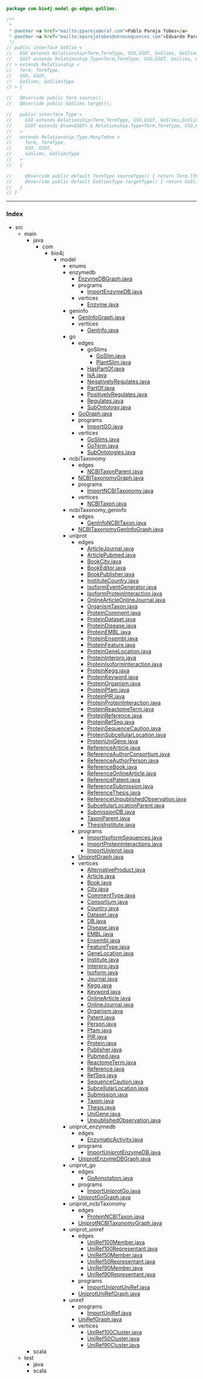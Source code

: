 
```java
package com.bio4j.model.go.edges.goSlims;

/**
 *
 * @author <a href="mailto:ppareja@era7.com">Pablo Pareja Tobes</a>
 * @author <a href="mailto:eparejatobes@ohnosequences.com">Eduardo Pareja-Tobes</a>
 */
// public interface GoSlim <
//   GSO extends Relationship<Term,TermType, GSO,GSOT, GoSlims, GoSlimsType>,
//   GSOT extends Relationship.Type<Term,TermType, GSO,GSOT, GoSlims, GoSlimsType>
// > extends Relationship <
//   Term, TermType,
//   GSO, GSOT,
//   GoSlims, GoSlimsType
// > {

//   @Override public Term source();
//   @Override public GoSlims target();

//   public interface Type <
//     GSO extends Relationship<Term,TermType, GSO,GSOT, GoSlims,GoSlimsType>,
//     GSOT extends Enum<GSOT> & Relationship.Type<Term,TermType, GSO,GSOT, GoSlims,GoSlimsType>
//   > 
//   extends Relationship.Type.ManyToOne <
//     Term, TermType,
//     GSO, GSOT,
//     GoSlims, GoSlimsType
//   >
//   {

//     @Override public default TermType sourceType() { return Term.TYPE; }
//     @Override public default GoSlimsType targetType() { return GoSlims.TYPE; }
//   }
// }

```


------

### Index

+ src
  + main
    + java
      + com
        + bio4j
          + model
            + enums
            + enzymedb
              + [EnzymeDBGraph.java][main\java\com\bio4j\model\enzymedb\EnzymeDBGraph.java]
              + programs
                + [ImportEnzymeDB.java][main\java\com\bio4j\model\enzymedb\programs\ImportEnzymeDB.java]
              + vertices
                + [Enzyme.java][main\java\com\bio4j\model\enzymedb\vertices\Enzyme.java]
            + geninfo
              + [GenInfoGraph.java][main\java\com\bio4j\model\geninfo\GenInfoGraph.java]
              + vertices
                + [GenInfo.java][main\java\com\bio4j\model\geninfo\vertices\GenInfo.java]
            + go
              + edges
                + goSlims
                  + [GoSlim.java][main\java\com\bio4j\model\go\edges\goSlims\GoSlim.java]
                  + [PlantSlim.java][main\java\com\bio4j\model\go\edges\goSlims\PlantSlim.java]
                + [HasPartOf.java][main\java\com\bio4j\model\go\edges\HasPartOf.java]
                + [IsA.java][main\java\com\bio4j\model\go\edges\IsA.java]
                + [NegativelyRegulates.java][main\java\com\bio4j\model\go\edges\NegativelyRegulates.java]
                + [PartOf.java][main\java\com\bio4j\model\go\edges\PartOf.java]
                + [PositivelyRegulates.java][main\java\com\bio4j\model\go\edges\PositivelyRegulates.java]
                + [Regulates.java][main\java\com\bio4j\model\go\edges\Regulates.java]
                + [SubOntology.java][main\java\com\bio4j\model\go\edges\SubOntology.java]
              + [GoGraph.java][main\java\com\bio4j\model\go\GoGraph.java]
              + programs
                + [ImportGO.java][main\java\com\bio4j\model\go\programs\ImportGO.java]
              + vertices
                + [GoSlims.java][main\java\com\bio4j\model\go\vertices\GoSlims.java]
                + [GoTerm.java][main\java\com\bio4j\model\go\vertices\GoTerm.java]
                + [SubOntologies.java][main\java\com\bio4j\model\go\vertices\SubOntologies.java]
            + ncbiTaxonomy
              + edges
                + [NCBITaxonParent.java][main\java\com\bio4j\model\ncbiTaxonomy\edges\NCBITaxonParent.java]
              + [NCBITaxonomyGraph.java][main\java\com\bio4j\model\ncbiTaxonomy\NCBITaxonomyGraph.java]
              + programs
                + [ImportNCBITaxonomy.java][main\java\com\bio4j\model\ncbiTaxonomy\programs\ImportNCBITaxonomy.java]
              + vertices
                + [NCBITaxon.java][main\java\com\bio4j\model\ncbiTaxonomy\vertices\NCBITaxon.java]
            + ncbiTaxonomy_geninfo
              + edges
                + [GenInfoNCBITaxon.java][main\java\com\bio4j\model\ncbiTaxonomy_geninfo\edges\GenInfoNCBITaxon.java]
              + [NCBITaxonomyGenInfoGraph.java][main\java\com\bio4j\model\ncbiTaxonomy_geninfo\NCBITaxonomyGenInfoGraph.java]
            + uniprot
              + edges
                + [ArticleJournal.java][main\java\com\bio4j\model\uniprot\edges\ArticleJournal.java]
                + [ArticlePubmed.java][main\java\com\bio4j\model\uniprot\edges\ArticlePubmed.java]
                + [BookCity.java][main\java\com\bio4j\model\uniprot\edges\BookCity.java]
                + [BookEditor.java][main\java\com\bio4j\model\uniprot\edges\BookEditor.java]
                + [BookPublisher.java][main\java\com\bio4j\model\uniprot\edges\BookPublisher.java]
                + [InstituteCountry.java][main\java\com\bio4j\model\uniprot\edges\InstituteCountry.java]
                + [IsoformEventGenerator.java][main\java\com\bio4j\model\uniprot\edges\IsoformEventGenerator.java]
                + [IsoformProteinInteraction.java][main\java\com\bio4j\model\uniprot\edges\IsoformProteinInteraction.java]
                + [OnlineArticleOnlineJournal.java][main\java\com\bio4j\model\uniprot\edges\OnlineArticleOnlineJournal.java]
                + [OrganismTaxon.java][main\java\com\bio4j\model\uniprot\edges\OrganismTaxon.java]
                + [ProteinComment.java][main\java\com\bio4j\model\uniprot\edges\ProteinComment.java]
                + [ProteinDataset.java][main\java\com\bio4j\model\uniprot\edges\ProteinDataset.java]
                + [ProteinDisease.java][main\java\com\bio4j\model\uniprot\edges\ProteinDisease.java]
                + [ProteinEMBL.java][main\java\com\bio4j\model\uniprot\edges\ProteinEMBL.java]
                + [ProteinEnsembl.java][main\java\com\bio4j\model\uniprot\edges\ProteinEnsembl.java]
                + [ProteinFeature.java][main\java\com\bio4j\model\uniprot\edges\ProteinFeature.java]
                + [ProteinGeneLocation.java][main\java\com\bio4j\model\uniprot\edges\ProteinGeneLocation.java]
                + [ProteinInterpro.java][main\java\com\bio4j\model\uniprot\edges\ProteinInterpro.java]
                + [ProteinIsoformInteraction.java][main\java\com\bio4j\model\uniprot\edges\ProteinIsoformInteraction.java]
                + [ProteinKegg.java][main\java\com\bio4j\model\uniprot\edges\ProteinKegg.java]
                + [ProteinKeyword.java][main\java\com\bio4j\model\uniprot\edges\ProteinKeyword.java]
                + [ProteinOrganism.java][main\java\com\bio4j\model\uniprot\edges\ProteinOrganism.java]
                + [ProteinPfam.java][main\java\com\bio4j\model\uniprot\edges\ProteinPfam.java]
                + [ProteinPIR.java][main\java\com\bio4j\model\uniprot\edges\ProteinPIR.java]
                + [ProteinProteinInteraction.java][main\java\com\bio4j\model\uniprot\edges\ProteinProteinInteraction.java]
                + [ProteinReactomeTerm.java][main\java\com\bio4j\model\uniprot\edges\ProteinReactomeTerm.java]
                + [ProteinReference.java][main\java\com\bio4j\model\uniprot\edges\ProteinReference.java]
                + [ProteinRefSeq.java][main\java\com\bio4j\model\uniprot\edges\ProteinRefSeq.java]
                + [ProteinSequenceCaution.java][main\java\com\bio4j\model\uniprot\edges\ProteinSequenceCaution.java]
                + [ProteinSubcellularLocation.java][main\java\com\bio4j\model\uniprot\edges\ProteinSubcellularLocation.java]
                + [ProteinUniGene.java][main\java\com\bio4j\model\uniprot\edges\ProteinUniGene.java]
                + [ReferenceArticle.java][main\java\com\bio4j\model\uniprot\edges\ReferenceArticle.java]
                + [ReferenceAuthorConsortium.java][main\java\com\bio4j\model\uniprot\edges\ReferenceAuthorConsortium.java]
                + [ReferenceAuthorPerson.java][main\java\com\bio4j\model\uniprot\edges\ReferenceAuthorPerson.java]
                + [ReferenceBook.java][main\java\com\bio4j\model\uniprot\edges\ReferenceBook.java]
                + [ReferenceOnlineArticle.java][main\java\com\bio4j\model\uniprot\edges\ReferenceOnlineArticle.java]
                + [ReferencePatent.java][main\java\com\bio4j\model\uniprot\edges\ReferencePatent.java]
                + [ReferenceSubmission.java][main\java\com\bio4j\model\uniprot\edges\ReferenceSubmission.java]
                + [ReferenceThesis.java][main\java\com\bio4j\model\uniprot\edges\ReferenceThesis.java]
                + [ReferenceUnpublishedObservation.java][main\java\com\bio4j\model\uniprot\edges\ReferenceUnpublishedObservation.java]
                + [SubcellularLocationParent.java][main\java\com\bio4j\model\uniprot\edges\SubcellularLocationParent.java]
                + [SubmissionDB.java][main\java\com\bio4j\model\uniprot\edges\SubmissionDB.java]
                + [TaxonParent.java][main\java\com\bio4j\model\uniprot\edges\TaxonParent.java]
                + [ThesisInstitute.java][main\java\com\bio4j\model\uniprot\edges\ThesisInstitute.java]
              + programs
                + [ImportIsoformSequences.java][main\java\com\bio4j\model\uniprot\programs\ImportIsoformSequences.java]
                + [ImportProteinInteractions.java][main\java\com\bio4j\model\uniprot\programs\ImportProteinInteractions.java]
                + [ImportUniprot.java][main\java\com\bio4j\model\uniprot\programs\ImportUniprot.java]
              + [UniprotGraph.java][main\java\com\bio4j\model\uniprot\UniprotGraph.java]
              + vertices
                + [AlternativeProduct.java][main\java\com\bio4j\model\uniprot\vertices\AlternativeProduct.java]
                + [Article.java][main\java\com\bio4j\model\uniprot\vertices\Article.java]
                + [Book.java][main\java\com\bio4j\model\uniprot\vertices\Book.java]
                + [City.java][main\java\com\bio4j\model\uniprot\vertices\City.java]
                + [CommentType.java][main\java\com\bio4j\model\uniprot\vertices\CommentType.java]
                + [Consortium.java][main\java\com\bio4j\model\uniprot\vertices\Consortium.java]
                + [Country.java][main\java\com\bio4j\model\uniprot\vertices\Country.java]
                + [Dataset.java][main\java\com\bio4j\model\uniprot\vertices\Dataset.java]
                + [DB.java][main\java\com\bio4j\model\uniprot\vertices\DB.java]
                + [Disease.java][main\java\com\bio4j\model\uniprot\vertices\Disease.java]
                + [EMBL.java][main\java\com\bio4j\model\uniprot\vertices\EMBL.java]
                + [Ensembl.java][main\java\com\bio4j\model\uniprot\vertices\Ensembl.java]
                + [FeatureType.java][main\java\com\bio4j\model\uniprot\vertices\FeatureType.java]
                + [GeneLocation.java][main\java\com\bio4j\model\uniprot\vertices\GeneLocation.java]
                + [Institute.java][main\java\com\bio4j\model\uniprot\vertices\Institute.java]
                + [Interpro.java][main\java\com\bio4j\model\uniprot\vertices\Interpro.java]
                + [Isoform.java][main\java\com\bio4j\model\uniprot\vertices\Isoform.java]
                + [Journal.java][main\java\com\bio4j\model\uniprot\vertices\Journal.java]
                + [Kegg.java][main\java\com\bio4j\model\uniprot\vertices\Kegg.java]
                + [Keyword.java][main\java\com\bio4j\model\uniprot\vertices\Keyword.java]
                + [OnlineArticle.java][main\java\com\bio4j\model\uniprot\vertices\OnlineArticle.java]
                + [OnlineJournal.java][main\java\com\bio4j\model\uniprot\vertices\OnlineJournal.java]
                + [Organism.java][main\java\com\bio4j\model\uniprot\vertices\Organism.java]
                + [Patent.java][main\java\com\bio4j\model\uniprot\vertices\Patent.java]
                + [Person.java][main\java\com\bio4j\model\uniprot\vertices\Person.java]
                + [Pfam.java][main\java\com\bio4j\model\uniprot\vertices\Pfam.java]
                + [PIR.java][main\java\com\bio4j\model\uniprot\vertices\PIR.java]
                + [Protein.java][main\java\com\bio4j\model\uniprot\vertices\Protein.java]
                + [Publisher.java][main\java\com\bio4j\model\uniprot\vertices\Publisher.java]
                + [Pubmed.java][main\java\com\bio4j\model\uniprot\vertices\Pubmed.java]
                + [ReactomeTerm.java][main\java\com\bio4j\model\uniprot\vertices\ReactomeTerm.java]
                + [Reference.java][main\java\com\bio4j\model\uniprot\vertices\Reference.java]
                + [RefSeq.java][main\java\com\bio4j\model\uniprot\vertices\RefSeq.java]
                + [SequenceCaution.java][main\java\com\bio4j\model\uniprot\vertices\SequenceCaution.java]
                + [SubcellularLocation.java][main\java\com\bio4j\model\uniprot\vertices\SubcellularLocation.java]
                + [Submission.java][main\java\com\bio4j\model\uniprot\vertices\Submission.java]
                + [Taxon.java][main\java\com\bio4j\model\uniprot\vertices\Taxon.java]
                + [Thesis.java][main\java\com\bio4j\model\uniprot\vertices\Thesis.java]
                + [UniGene.java][main\java\com\bio4j\model\uniprot\vertices\UniGene.java]
                + [UnpublishedObservation.java][main\java\com\bio4j\model\uniprot\vertices\UnpublishedObservation.java]
            + uniprot_enzymedb
              + edges
                + [EnzymaticActivity.java][main\java\com\bio4j\model\uniprot_enzymedb\edges\EnzymaticActivity.java]
              + programs
                + [ImportUniprotEnzymeDB.java][main\java\com\bio4j\model\uniprot_enzymedb\programs\ImportUniprotEnzymeDB.java]
              + [UniprotEnzymeDBGraph.java][main\java\com\bio4j\model\uniprot_enzymedb\UniprotEnzymeDBGraph.java]
            + uniprot_go
              + edges
                + [GoAnnotation.java][main\java\com\bio4j\model\uniprot_go\edges\GoAnnotation.java]
              + programs
                + [ImportUniprotGo.java][main\java\com\bio4j\model\uniprot_go\programs\ImportUniprotGo.java]
              + [UniprotGoGraph.java][main\java\com\bio4j\model\uniprot_go\UniprotGoGraph.java]
            + uniprot_ncbiTaxonomy
              + edges
                + [ProteinNCBITaxon.java][main\java\com\bio4j\model\uniprot_ncbiTaxonomy\edges\ProteinNCBITaxon.java]
              + [UniprotNCBITaxonomyGraph.java][main\java\com\bio4j\model\uniprot_ncbiTaxonomy\UniprotNCBITaxonomyGraph.java]
            + uniprot_uniref
              + edges
                + [UniRef100Member.java][main\java\com\bio4j\model\uniprot_uniref\edges\UniRef100Member.java]
                + [UniRef100Representant.java][main\java\com\bio4j\model\uniprot_uniref\edges\UniRef100Representant.java]
                + [UniRef50Member.java][main\java\com\bio4j\model\uniprot_uniref\edges\UniRef50Member.java]
                + [UniRef50Representant.java][main\java\com\bio4j\model\uniprot_uniref\edges\UniRef50Representant.java]
                + [UniRef90Member.java][main\java\com\bio4j\model\uniprot_uniref\edges\UniRef90Member.java]
                + [UniRef90Representant.java][main\java\com\bio4j\model\uniprot_uniref\edges\UniRef90Representant.java]
              + programs
                + [ImportUniprotUniRef.java][main\java\com\bio4j\model\uniprot_uniref\programs\ImportUniprotUniRef.java]
              + [UniprotUniRefGraph.java][main\java\com\bio4j\model\uniprot_uniref\UniprotUniRefGraph.java]
            + uniref
              + programs
                + [ImportUniRef.java][main\java\com\bio4j\model\uniref\programs\ImportUniRef.java]
              + [UniRefGraph.java][main\java\com\bio4j\model\uniref\UniRefGraph.java]
              + vertices
                + [UniRef100Cluster.java][main\java\com\bio4j\model\uniref\vertices\UniRef100Cluster.java]
                + [UniRef50Cluster.java][main\java\com\bio4j\model\uniref\vertices\UniRef50Cluster.java]
                + [UniRef90Cluster.java][main\java\com\bio4j\model\uniref\vertices\UniRef90Cluster.java]
    + scala
  + test
    + java
    + scala

[main\java\com\bio4j\model\enzymedb\EnzymeDBGraph.java]: ..\..\..\enzymedb\EnzymeDBGraph.java.md
[main\java\com\bio4j\model\enzymedb\programs\ImportEnzymeDB.java]: ..\..\..\enzymedb\programs\ImportEnzymeDB.java.md
[main\java\com\bio4j\model\enzymedb\vertices\Enzyme.java]: ..\..\..\enzymedb\vertices\Enzyme.java.md
[main\java\com\bio4j\model\geninfo\GenInfoGraph.java]: ..\..\..\geninfo\GenInfoGraph.java.md
[main\java\com\bio4j\model\geninfo\vertices\GenInfo.java]: ..\..\..\geninfo\vertices\GenInfo.java.md
[main\java\com\bio4j\model\go\edges\goSlims\GoSlim.java]: GoSlim.java.md
[main\java\com\bio4j\model\go\edges\goSlims\PlantSlim.java]: PlantSlim.java.md
[main\java\com\bio4j\model\go\edges\HasPartOf.java]: ..\HasPartOf.java.md
[main\java\com\bio4j\model\go\edges\IsA.java]: ..\IsA.java.md
[main\java\com\bio4j\model\go\edges\NegativelyRegulates.java]: ..\NegativelyRegulates.java.md
[main\java\com\bio4j\model\go\edges\PartOf.java]: ..\PartOf.java.md
[main\java\com\bio4j\model\go\edges\PositivelyRegulates.java]: ..\PositivelyRegulates.java.md
[main\java\com\bio4j\model\go\edges\Regulates.java]: ..\Regulates.java.md
[main\java\com\bio4j\model\go\edges\SubOntology.java]: ..\SubOntology.java.md
[main\java\com\bio4j\model\go\GoGraph.java]: ..\..\GoGraph.java.md
[main\java\com\bio4j\model\go\programs\ImportGO.java]: ..\..\programs\ImportGO.java.md
[main\java\com\bio4j\model\go\vertices\GoSlims.java]: ..\..\vertices\GoSlims.java.md
[main\java\com\bio4j\model\go\vertices\GoTerm.java]: ..\..\vertices\GoTerm.java.md
[main\java\com\bio4j\model\go\vertices\SubOntologies.java]: ..\..\vertices\SubOntologies.java.md
[main\java\com\bio4j\model\ncbiTaxonomy\edges\NCBITaxonParent.java]: ..\..\..\ncbiTaxonomy\edges\NCBITaxonParent.java.md
[main\java\com\bio4j\model\ncbiTaxonomy\NCBITaxonomyGraph.java]: ..\..\..\ncbiTaxonomy\NCBITaxonomyGraph.java.md
[main\java\com\bio4j\model\ncbiTaxonomy\programs\ImportNCBITaxonomy.java]: ..\..\..\ncbiTaxonomy\programs\ImportNCBITaxonomy.java.md
[main\java\com\bio4j\model\ncbiTaxonomy\vertices\NCBITaxon.java]: ..\..\..\ncbiTaxonomy\vertices\NCBITaxon.java.md
[main\java\com\bio4j\model\ncbiTaxonomy_geninfo\edges\GenInfoNCBITaxon.java]: ..\..\..\ncbiTaxonomy_geninfo\edges\GenInfoNCBITaxon.java.md
[main\java\com\bio4j\model\ncbiTaxonomy_geninfo\NCBITaxonomyGenInfoGraph.java]: ..\..\..\ncbiTaxonomy_geninfo\NCBITaxonomyGenInfoGraph.java.md
[main\java\com\bio4j\model\uniprot\edges\ArticleJournal.java]: ..\..\..\uniprot\edges\ArticleJournal.java.md
[main\java\com\bio4j\model\uniprot\edges\ArticlePubmed.java]: ..\..\..\uniprot\edges\ArticlePubmed.java.md
[main\java\com\bio4j\model\uniprot\edges\BookCity.java]: ..\..\..\uniprot\edges\BookCity.java.md
[main\java\com\bio4j\model\uniprot\edges\BookEditor.java]: ..\..\..\uniprot\edges\BookEditor.java.md
[main\java\com\bio4j\model\uniprot\edges\BookPublisher.java]: ..\..\..\uniprot\edges\BookPublisher.java.md
[main\java\com\bio4j\model\uniprot\edges\InstituteCountry.java]: ..\..\..\uniprot\edges\InstituteCountry.java.md
[main\java\com\bio4j\model\uniprot\edges\IsoformEventGenerator.java]: ..\..\..\uniprot\edges\IsoformEventGenerator.java.md
[main\java\com\bio4j\model\uniprot\edges\IsoformProteinInteraction.java]: ..\..\..\uniprot\edges\IsoformProteinInteraction.java.md
[main\java\com\bio4j\model\uniprot\edges\OnlineArticleOnlineJournal.java]: ..\..\..\uniprot\edges\OnlineArticleOnlineJournal.java.md
[main\java\com\bio4j\model\uniprot\edges\OrganismTaxon.java]: ..\..\..\uniprot\edges\OrganismTaxon.java.md
[main\java\com\bio4j\model\uniprot\edges\ProteinComment.java]: ..\..\..\uniprot\edges\ProteinComment.java.md
[main\java\com\bio4j\model\uniprot\edges\ProteinDataset.java]: ..\..\..\uniprot\edges\ProteinDataset.java.md
[main\java\com\bio4j\model\uniprot\edges\ProteinDisease.java]: ..\..\..\uniprot\edges\ProteinDisease.java.md
[main\java\com\bio4j\model\uniprot\edges\ProteinEMBL.java]: ..\..\..\uniprot\edges\ProteinEMBL.java.md
[main\java\com\bio4j\model\uniprot\edges\ProteinEnsembl.java]: ..\..\..\uniprot\edges\ProteinEnsembl.java.md
[main\java\com\bio4j\model\uniprot\edges\ProteinFeature.java]: ..\..\..\uniprot\edges\ProteinFeature.java.md
[main\java\com\bio4j\model\uniprot\edges\ProteinGeneLocation.java]: ..\..\..\uniprot\edges\ProteinGeneLocation.java.md
[main\java\com\bio4j\model\uniprot\edges\ProteinInterpro.java]: ..\..\..\uniprot\edges\ProteinInterpro.java.md
[main\java\com\bio4j\model\uniprot\edges\ProteinIsoformInteraction.java]: ..\..\..\uniprot\edges\ProteinIsoformInteraction.java.md
[main\java\com\bio4j\model\uniprot\edges\ProteinKegg.java]: ..\..\..\uniprot\edges\ProteinKegg.java.md
[main\java\com\bio4j\model\uniprot\edges\ProteinKeyword.java]: ..\..\..\uniprot\edges\ProteinKeyword.java.md
[main\java\com\bio4j\model\uniprot\edges\ProteinOrganism.java]: ..\..\..\uniprot\edges\ProteinOrganism.java.md
[main\java\com\bio4j\model\uniprot\edges\ProteinPfam.java]: ..\..\..\uniprot\edges\ProteinPfam.java.md
[main\java\com\bio4j\model\uniprot\edges\ProteinPIR.java]: ..\..\..\uniprot\edges\ProteinPIR.java.md
[main\java\com\bio4j\model\uniprot\edges\ProteinProteinInteraction.java]: ..\..\..\uniprot\edges\ProteinProteinInteraction.java.md
[main\java\com\bio4j\model\uniprot\edges\ProteinReactomeTerm.java]: ..\..\..\uniprot\edges\ProteinReactomeTerm.java.md
[main\java\com\bio4j\model\uniprot\edges\ProteinReference.java]: ..\..\..\uniprot\edges\ProteinReference.java.md
[main\java\com\bio4j\model\uniprot\edges\ProteinRefSeq.java]: ..\..\..\uniprot\edges\ProteinRefSeq.java.md
[main\java\com\bio4j\model\uniprot\edges\ProteinSequenceCaution.java]: ..\..\..\uniprot\edges\ProteinSequenceCaution.java.md
[main\java\com\bio4j\model\uniprot\edges\ProteinSubcellularLocation.java]: ..\..\..\uniprot\edges\ProteinSubcellularLocation.java.md
[main\java\com\bio4j\model\uniprot\edges\ProteinUniGene.java]: ..\..\..\uniprot\edges\ProteinUniGene.java.md
[main\java\com\bio4j\model\uniprot\edges\ReferenceArticle.java]: ..\..\..\uniprot\edges\ReferenceArticle.java.md
[main\java\com\bio4j\model\uniprot\edges\ReferenceAuthorConsortium.java]: ..\..\..\uniprot\edges\ReferenceAuthorConsortium.java.md
[main\java\com\bio4j\model\uniprot\edges\ReferenceAuthorPerson.java]: ..\..\..\uniprot\edges\ReferenceAuthorPerson.java.md
[main\java\com\bio4j\model\uniprot\edges\ReferenceBook.java]: ..\..\..\uniprot\edges\ReferenceBook.java.md
[main\java\com\bio4j\model\uniprot\edges\ReferenceOnlineArticle.java]: ..\..\..\uniprot\edges\ReferenceOnlineArticle.java.md
[main\java\com\bio4j\model\uniprot\edges\ReferencePatent.java]: ..\..\..\uniprot\edges\ReferencePatent.java.md
[main\java\com\bio4j\model\uniprot\edges\ReferenceSubmission.java]: ..\..\..\uniprot\edges\ReferenceSubmission.java.md
[main\java\com\bio4j\model\uniprot\edges\ReferenceThesis.java]: ..\..\..\uniprot\edges\ReferenceThesis.java.md
[main\java\com\bio4j\model\uniprot\edges\ReferenceUnpublishedObservation.java]: ..\..\..\uniprot\edges\ReferenceUnpublishedObservation.java.md
[main\java\com\bio4j\model\uniprot\edges\SubcellularLocationParent.java]: ..\..\..\uniprot\edges\SubcellularLocationParent.java.md
[main\java\com\bio4j\model\uniprot\edges\SubmissionDB.java]: ..\..\..\uniprot\edges\SubmissionDB.java.md
[main\java\com\bio4j\model\uniprot\edges\TaxonParent.java]: ..\..\..\uniprot\edges\TaxonParent.java.md
[main\java\com\bio4j\model\uniprot\edges\ThesisInstitute.java]: ..\..\..\uniprot\edges\ThesisInstitute.java.md
[main\java\com\bio4j\model\uniprot\programs\ImportIsoformSequences.java]: ..\..\..\uniprot\programs\ImportIsoformSequences.java.md
[main\java\com\bio4j\model\uniprot\programs\ImportProteinInteractions.java]: ..\..\..\uniprot\programs\ImportProteinInteractions.java.md
[main\java\com\bio4j\model\uniprot\programs\ImportUniprot.java]: ..\..\..\uniprot\programs\ImportUniprot.java.md
[main\java\com\bio4j\model\uniprot\UniprotGraph.java]: ..\..\..\uniprot\UniprotGraph.java.md
[main\java\com\bio4j\model\uniprot\vertices\AlternativeProduct.java]: ..\..\..\uniprot\vertices\AlternativeProduct.java.md
[main\java\com\bio4j\model\uniprot\vertices\Article.java]: ..\..\..\uniprot\vertices\Article.java.md
[main\java\com\bio4j\model\uniprot\vertices\Book.java]: ..\..\..\uniprot\vertices\Book.java.md
[main\java\com\bio4j\model\uniprot\vertices\City.java]: ..\..\..\uniprot\vertices\City.java.md
[main\java\com\bio4j\model\uniprot\vertices\CommentType.java]: ..\..\..\uniprot\vertices\CommentType.java.md
[main\java\com\bio4j\model\uniprot\vertices\Consortium.java]: ..\..\..\uniprot\vertices\Consortium.java.md
[main\java\com\bio4j\model\uniprot\vertices\Country.java]: ..\..\..\uniprot\vertices\Country.java.md
[main\java\com\bio4j\model\uniprot\vertices\Dataset.java]: ..\..\..\uniprot\vertices\Dataset.java.md
[main\java\com\bio4j\model\uniprot\vertices\DB.java]: ..\..\..\uniprot\vertices\DB.java.md
[main\java\com\bio4j\model\uniprot\vertices\Disease.java]: ..\..\..\uniprot\vertices\Disease.java.md
[main\java\com\bio4j\model\uniprot\vertices\EMBL.java]: ..\..\..\uniprot\vertices\EMBL.java.md
[main\java\com\bio4j\model\uniprot\vertices\Ensembl.java]: ..\..\..\uniprot\vertices\Ensembl.java.md
[main\java\com\bio4j\model\uniprot\vertices\FeatureType.java]: ..\..\..\uniprot\vertices\FeatureType.java.md
[main\java\com\bio4j\model\uniprot\vertices\GeneLocation.java]: ..\..\..\uniprot\vertices\GeneLocation.java.md
[main\java\com\bio4j\model\uniprot\vertices\Institute.java]: ..\..\..\uniprot\vertices\Institute.java.md
[main\java\com\bio4j\model\uniprot\vertices\Interpro.java]: ..\..\..\uniprot\vertices\Interpro.java.md
[main\java\com\bio4j\model\uniprot\vertices\Isoform.java]: ..\..\..\uniprot\vertices\Isoform.java.md
[main\java\com\bio4j\model\uniprot\vertices\Journal.java]: ..\..\..\uniprot\vertices\Journal.java.md
[main\java\com\bio4j\model\uniprot\vertices\Kegg.java]: ..\..\..\uniprot\vertices\Kegg.java.md
[main\java\com\bio4j\model\uniprot\vertices\Keyword.java]: ..\..\..\uniprot\vertices\Keyword.java.md
[main\java\com\bio4j\model\uniprot\vertices\OnlineArticle.java]: ..\..\..\uniprot\vertices\OnlineArticle.java.md
[main\java\com\bio4j\model\uniprot\vertices\OnlineJournal.java]: ..\..\..\uniprot\vertices\OnlineJournal.java.md
[main\java\com\bio4j\model\uniprot\vertices\Organism.java]: ..\..\..\uniprot\vertices\Organism.java.md
[main\java\com\bio4j\model\uniprot\vertices\Patent.java]: ..\..\..\uniprot\vertices\Patent.java.md
[main\java\com\bio4j\model\uniprot\vertices\Person.java]: ..\..\..\uniprot\vertices\Person.java.md
[main\java\com\bio4j\model\uniprot\vertices\Pfam.java]: ..\..\..\uniprot\vertices\Pfam.java.md
[main\java\com\bio4j\model\uniprot\vertices\PIR.java]: ..\..\..\uniprot\vertices\PIR.java.md
[main\java\com\bio4j\model\uniprot\vertices\Protein.java]: ..\..\..\uniprot\vertices\Protein.java.md
[main\java\com\bio4j\model\uniprot\vertices\Publisher.java]: ..\..\..\uniprot\vertices\Publisher.java.md
[main\java\com\bio4j\model\uniprot\vertices\Pubmed.java]: ..\..\..\uniprot\vertices\Pubmed.java.md
[main\java\com\bio4j\model\uniprot\vertices\ReactomeTerm.java]: ..\..\..\uniprot\vertices\ReactomeTerm.java.md
[main\java\com\bio4j\model\uniprot\vertices\Reference.java]: ..\..\..\uniprot\vertices\Reference.java.md
[main\java\com\bio4j\model\uniprot\vertices\RefSeq.java]: ..\..\..\uniprot\vertices\RefSeq.java.md
[main\java\com\bio4j\model\uniprot\vertices\SequenceCaution.java]: ..\..\..\uniprot\vertices\SequenceCaution.java.md
[main\java\com\bio4j\model\uniprot\vertices\SubcellularLocation.java]: ..\..\..\uniprot\vertices\SubcellularLocation.java.md
[main\java\com\bio4j\model\uniprot\vertices\Submission.java]: ..\..\..\uniprot\vertices\Submission.java.md
[main\java\com\bio4j\model\uniprot\vertices\Taxon.java]: ..\..\..\uniprot\vertices\Taxon.java.md
[main\java\com\bio4j\model\uniprot\vertices\Thesis.java]: ..\..\..\uniprot\vertices\Thesis.java.md
[main\java\com\bio4j\model\uniprot\vertices\UniGene.java]: ..\..\..\uniprot\vertices\UniGene.java.md
[main\java\com\bio4j\model\uniprot\vertices\UnpublishedObservation.java]: ..\..\..\uniprot\vertices\UnpublishedObservation.java.md
[main\java\com\bio4j\model\uniprot_enzymedb\edges\EnzymaticActivity.java]: ..\..\..\uniprot_enzymedb\edges\EnzymaticActivity.java.md
[main\java\com\bio4j\model\uniprot_enzymedb\programs\ImportUniprotEnzymeDB.java]: ..\..\..\uniprot_enzymedb\programs\ImportUniprotEnzymeDB.java.md
[main\java\com\bio4j\model\uniprot_enzymedb\UniprotEnzymeDBGraph.java]: ..\..\..\uniprot_enzymedb\UniprotEnzymeDBGraph.java.md
[main\java\com\bio4j\model\uniprot_go\edges\GoAnnotation.java]: ..\..\..\uniprot_go\edges\GoAnnotation.java.md
[main\java\com\bio4j\model\uniprot_go\programs\ImportUniprotGo.java]: ..\..\..\uniprot_go\programs\ImportUniprotGo.java.md
[main\java\com\bio4j\model\uniprot_go\UniprotGoGraph.java]: ..\..\..\uniprot_go\UniprotGoGraph.java.md
[main\java\com\bio4j\model\uniprot_ncbiTaxonomy\edges\ProteinNCBITaxon.java]: ..\..\..\uniprot_ncbiTaxonomy\edges\ProteinNCBITaxon.java.md
[main\java\com\bio4j\model\uniprot_ncbiTaxonomy\UniprotNCBITaxonomyGraph.java]: ..\..\..\uniprot_ncbiTaxonomy\UniprotNCBITaxonomyGraph.java.md
[main\java\com\bio4j\model\uniprot_uniref\edges\UniRef100Member.java]: ..\..\..\uniprot_uniref\edges\UniRef100Member.java.md
[main\java\com\bio4j\model\uniprot_uniref\edges\UniRef100Representant.java]: ..\..\..\uniprot_uniref\edges\UniRef100Representant.java.md
[main\java\com\bio4j\model\uniprot_uniref\edges\UniRef50Member.java]: ..\..\..\uniprot_uniref\edges\UniRef50Member.java.md
[main\java\com\bio4j\model\uniprot_uniref\edges\UniRef50Representant.java]: ..\..\..\uniprot_uniref\edges\UniRef50Representant.java.md
[main\java\com\bio4j\model\uniprot_uniref\edges\UniRef90Member.java]: ..\..\..\uniprot_uniref\edges\UniRef90Member.java.md
[main\java\com\bio4j\model\uniprot_uniref\edges\UniRef90Representant.java]: ..\..\..\uniprot_uniref\edges\UniRef90Representant.java.md
[main\java\com\bio4j\model\uniprot_uniref\programs\ImportUniprotUniRef.java]: ..\..\..\uniprot_uniref\programs\ImportUniprotUniRef.java.md
[main\java\com\bio4j\model\uniprot_uniref\UniprotUniRefGraph.java]: ..\..\..\uniprot_uniref\UniprotUniRefGraph.java.md
[main\java\com\bio4j\model\uniref\programs\ImportUniRef.java]: ..\..\..\uniref\programs\ImportUniRef.java.md
[main\java\com\bio4j\model\uniref\UniRefGraph.java]: ..\..\..\uniref\UniRefGraph.java.md
[main\java\com\bio4j\model\uniref\vertices\UniRef100Cluster.java]: ..\..\..\uniref\vertices\UniRef100Cluster.java.md
[main\java\com\bio4j\model\uniref\vertices\UniRef50Cluster.java]: ..\..\..\uniref\vertices\UniRef50Cluster.java.md
[main\java\com\bio4j\model\uniref\vertices\UniRef90Cluster.java]: ..\..\..\uniref\vertices\UniRef90Cluster.java.md